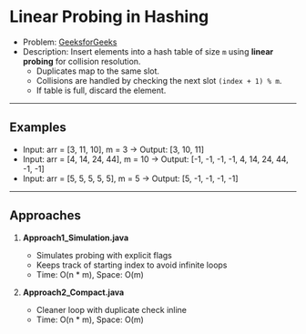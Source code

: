 # Linear Probing in Hashing

- Problem: [GeeksforGeeks](https://www.geeksforgeeks.org/problems/linear-probing-in-hashing-1587115620/0)  
- Description: Insert elements into a hash table of size `m` using **linear probing** for collision resolution.  
  - Duplicates map to the same slot.  
  - Collisions are handled by checking the next slot `(index + 1) % m`.  
  - If table is full, discard the element.

---

## Examples
- Input: arr = [3, 11, 10], m = 3 → Output: [3, 10, 11]  
- Input: arr = [4, 14, 24, 44], m = 10 → Output: [-1, -1, -1, -1, 4, 14, 24, 44, -1, -1]  
- Input: arr = [5, 5, 5, 5, 5], m = 5 → Output: [5, -1, -1, -1, -1]  

---

## Approaches

1. **Approach1_Simulation.java**  
   - Simulates probing with explicit flags  
   - Keeps track of starting index to avoid infinite loops  
   - Time: O(n * m), Space: O(m)

2. **Approach2_Compact.java**  
   - Cleaner loop with duplicate check inline  
   - Time: O(n * m), Space: O(m)
